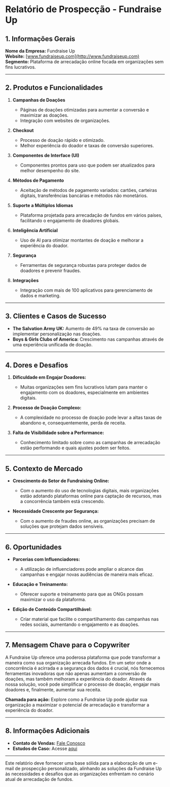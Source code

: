 # Relatório de Prospecção - Fundraise Up

## 1. Informações Gerais

**Nome da Empresa:** Fundraise Up  
**Website:** [www.fundraiseup.com](http://www.fundraiseup.com)  
**Segmento:** Plataforma de arrecadação online focada em organizações sem fins lucrativos.  

---

## 2. Produtos e Funcionalidades

1. **Campanhas de Doações**
   - Páginas de doações otimizadas para aumentar a conversão e maximizar as doações.
   - Integração com websites de organizações.

2. **Checkout**
   - Processo de doação rápido e otimizado.
   - Melhor experiência do doador e taxas de conversão superiores.

3. **Componentes de Interface (UI)**
   - Componentes prontos para uso que podem ser atualizados para melhor desempenho do site.

4. **Métodos de Pagamento**
   - Aceitação de métodos de pagamento variados: cartões, carteiras digitais, transferências bancárias e métodos não monetários.

5. **Suporte a Múltiplos Idiomas**
   - Plataforma projetada para arrecadação de fundos em vários países, facilitando o engajamento de doadores globais.

6. **Inteligência Artificial**
   - Uso de AI para otimizar montantes de doação e melhorar a experiência do doador.

7. **Segurança**
   - Ferramentas de segurança robustas para proteger dados de doadores e prevenir fraudes.

8. **Integrações**
   - Integração com mais de 100 aplicativos para gerenciamento de dados e marketing.

---

## 3. Clientes e Casos de Sucesso

- **The Salvation Army UK:** Aumento de 49% na taxa de conversão ao implementar personalização nas doações.
- **Boys & Girls Clubs of America:** Crescimento nas campanhas através de uma experiência unificada de doação.

---

## 4. Dores e Desafios

1. **Dificuldade em Engajar Doadores:**
   - Muitas organizações sem fins lucrativos lutam para manter o engajamento com os doadores, especialmente em ambientes digitais.

2. **Processo de Doação Complexo:**
   - A complexidade no processo de doação pode levar a altas taxas de abandono e, consequentemente, perda de receita.

3. **Falta de Visibilidade sobre a Performance:**
   - Conhecimento limitado sobre como as campanhas de arrecadação estão performando e quais ajustes podem ser feitos.

---

## 5. Contexto de Mercado

- **Crescimento do Setor de Fundraising Online:**
  - Com o aumento do uso de tecnologias digitais, mais organizações estão adotando plataformas online para captação de recursos, mas a concorrência também está crescendo.

- **Necessidade Crescente por Segurança:**
  - Com o aumento de fraudes online, as organizações precisam de soluções que protejam dados sensíveis.

---

## 6. Oportunidades

- **Parcerias com Influenciadores:**
  - A utilização de influenciadores pode ampliar o alcance das campanhas e engajar novas audiências de maneira mais eficaz.

- **Educação e Treinamento:**
  - Oferecer suporte e treinamento para que as ONGs possam maximizar o uso da plataforma.

- **Edição de Conteúdo Compartilhável:**
  - Criar material que facilite o compartilhamento das campanhas nas redes sociais, aumentando o engajamento e as doações.

---

## 7. Mensagem Chave para o Copywriter

A Fundraise Up oferece uma poderosa plataforma que pode transformar a maneira como sua organização arrecada fundos. Em um setor onde a concorrência é acirrada e a segurança dos dados é crucial, nós fornecemos ferramentas inovadoras que não apenas aumentam a conversão de doações, mas também melhoram a experiência do doador. Através da nossa solução, você pode simplificar o processo de doação, engajar mais doadores e, finalmente, aumentar sua receita.

**Chamada para ação:** Explore como a Fundraise Up pode ajudar sua organização a maximizar o potencial de arrecadação e transformar a experiência do doador.

---

## 8. Informações Adicionais

- **Contato de Vendas:** [Fale Conosco](http://www.fundraiseup.com/contact-sales/)
- **Estudos de Caso:** Acesse [aqui](http://www.fundraiseup.com/case-studies/)

---

Este relatório deve fornecer uma base sólida para a elaboração de um e-mail de prospecção personalizado, alinhando as soluções da Fundraise Up às necessidades e desafios que as organizações enfrentam no cenário atual de arrecadação de fundos.